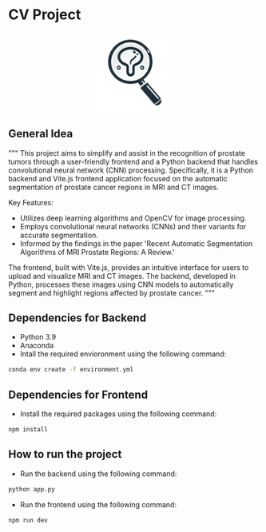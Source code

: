 # CV Project

<p align="center">
    <img src="cv.png" alt="Image" width="30%" height="30%">
</p>

## General Idea
"""
This project aims to simplify and assist in the recognition of prostate tumors through a user-friendly frontend and a Python backend that handles convolutional neural network (CNN) processing. Specifically, it is a Python backend and Vite.js frontend application focused on the automatic segmentation of prostate cancer regions in MRI and CT images.

Key Features:
- Utilizes deep learning algorithms and OpenCV for image processing.
- Employs convolutional neural networks (CNNs) and their variants for accurate segmentation.
- Informed by the findings in the paper 'Recent Automatic Segmentation Algorithms of MRI Prostate Regions: A Review.'

The frontend, built with Vite.js, provides an intuitive interface for users to upload and visualize MRI and CT images. The backend, developed in Python, processes these images using CNN models to automatically segment and highlight regions affected by prostate cancer.
"""

## Dependencies for Backend

- Python 3.9
- Anaconda
- Intall the required envioronment using the following command:
```bash
conda env create -f environment.yml
```

## Dependencies for Frontend

- Install the required packages using the following command:
```bash
npm install
```

## How to run the project

- Run the backend using the following command:
```bash
python app.py
```

- Run the frontend using the following command:
```bash
npm run dev
```